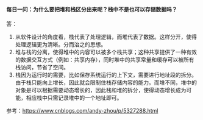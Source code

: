 #### 每日一问：为什么要把堆和栈区分出来呢？栈中不是也可以存储数据吗？

答：

1. 从软件设计的角度看，栈代表了处理逻辑，而堆代表了数据。这样分开，使得处理逻辑更为清晰。分而治之的思想。
2. 堆与栈的分离，使得堆中的内容可以被多个栈共享；这种共享提供了一种有效的数据交互方式（例如：共享内存），同时堆中的共享常量和缓存可以被所有栈访问，节省了空间。
3. 栈因为运行时的需要，比如保存系统运行的上下文，需要进行地址段的拆分。由于栈只能向上增长，因此就会限制住栈存储内容的能力。而堆不同，堆中的对象是可以根据需要动态增长的，因此栈和堆的拆分，使得动态增长成为可能，相应栈中只需记录堆中的一个地址即可。



参考：https://www.cnblogs.com/andy-zhou/p/5327288.html

